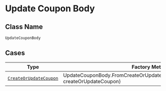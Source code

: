 
# Update Coupon Body

## Class Name

`UpdateCouponBody`

## Cases

| Type | Factory Method |
|  --- | --- |
| [`CreateOrUpdateCoupon`](../../../doc/models/create-or-update-coupon.md) | UpdateCouponBody.FromCreateOrUpdateCoupon(CreateOrUpdateCoupon createOrUpdateCoupon) |

